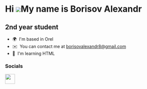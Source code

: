 Hi ![](https://user-images.githubusercontent.com/18350557/176309783-0785949b-9127-417c-8b55-ab5a4333674e.gif)My name is Borisov Alexandr
========================================================================================================================================

2nd year student
----------------

* 🌍  I'm based in Orel
* ✉️  You can contact me at [borisovalexandr8@gmail.com](mailto:borisovalexandr8@gmail.com)
* 🧠  I'm learning HTML


### Socials

<p align="left"> <a href="https://www.github.com/thienlaoo123" target="_blank" rel="noreferrer"> <picture> <source media="(prefers-color-scheme: dark)" srcset="https://raw.githubusercontent.com/danielcranney/readme-generator/main/public/icons/socials/github-dark.svg" /> <source media="(prefers-color-scheme: light)" srcset="https://raw.githubusercontent.com/danielcranney/readme-generator/main/public/icons/socials/github.svg" /> <img src="https://raw.githubusercontent.com/danielcranney/readme-generator/main/public/icons/socials/github.svg" width="32" height="32" /> </picture> </a></p>
